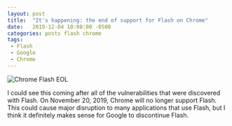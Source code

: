 ```yaml
---
layout: post
title:  "It's happening: the end of support for Flash on Chrome"
date:   2019-12-04 10:08:00 -0500
categories: posts flash chrome
tags:
 - Flash
 - Google
 - Chrome
---
```

![Chrome Flash EOL](chromeFlashNoLongerSupported.PNG)

I could see this coming after all of the vulnerabilities that were discovered with Flash.
On November 20, 2019, Chrome will no longer support Flash. This could cause major disruption
to many applications that use Flash, but I think it definitely makes sense for Google to
discontinue Flash.
